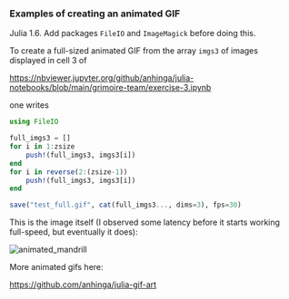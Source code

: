### Examples of creating an animated GIF

Julia 1.6. Add packages `FileIO` and `ImageMagick` before doing this.

To create a full-sized animated GIF from the array `imgs3` of images displayed in cell 3 of

https://nbviewer.jupyter.org/github/anhinga/julia-notebooks/blob/main/grimoire-team/exercise-3.ipynb

one writes

```julia
using FileIO

full_imgs3 = []
for i in 1:zsize
    push!(full_imgs3, imgs3[i])
end
for i in reverse(2:(zsize-1))
    push!(full_imgs3, imgs3[i])
end

save("test_full.gif", cat(full_imgs3..., dims=3), fps=30)
```

This is the image itself (I observed some latency before it starts working full-speed, but eventually it does):

![animated_mandrill](test_full.gif)

More animated gifs here:

https://github.com/anhinga/julia-gif-art
